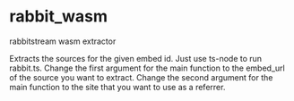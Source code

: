 <!-- @format -->

# rabbit_wasm

rabbitstream wasm extractor

Extracts the sources for the given embed id.
Just use ts-node to run rabbit.ts.
Change the first argument for the main function to the embed_url of the source you want to extract.
Change the second argument for the main function to the site that you want to use as a referrer.
